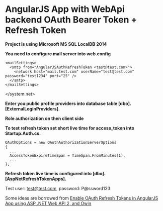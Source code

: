 AngularJS App with WebApi backend OAuth Bearer Token + Refresh Token 
===============================

**Project is using Microsoft MS SQL LocalDB 2014**

**You need to configure mail server into web.config**

    <mailSettings>
      <smtp from="AngularJSAuthRefreshToken <test@test.com>">
        <network host="mail.test.com" userName="test@test.com" password="test1234" port="25" />
      </smtp>
    </mailSettings>
  </system.net>

**Enter you public profile providers into database table [dbo].[ExternalLoginProviders].**

**Role authorization on then client side**

**To test refresh token set short live time for access_token into Startup.Auth.cs.**

    OAuthOptions = new OAuthAuthorizationServerOptions
    {
      ...
      AccessTokenExpireTimeSpan = TimeSpan.FromMinutes(1),
      ...
    };

**Refresh token live time is configured into [dbo].[AspNetRefreshTokenApps].**

Test user: test@test.com, password: P@ssword123

Some ideas are borrowed from [Enable OAuth Refresh Tokens in AngularJS App using ASP .NET Web API 2, and Owin](http://bitoftech.net/2014/07/16/enable-oauth-refresh-tokens-angularjs-app-using-asp-net-web-api-2-owin/)